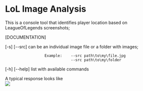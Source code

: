 # LoL Image Analysis

This is a console tool that identifies player location based on LeagueOfLegends screenshots;

[DOCUMENTATION]

[-s] [--src]   can be an individual image file or a folder with images;

                      Example:    --src path\to\my\file.jpg
                                  --src path\to\my\folder
                                  
[-h] [--help]  list with available commands




A typical response looks like
<br>
<img src = 'https://lh5.googleusercontent.com/qg-ucQJzNjSVxPXH4hh6LOaO1JByJ6wSovFP0O8cqGA4B5vWFV_JjaZZ-bQUA-x-N2zflyMDwWETdIR6AOH-=w1600-h794'>
